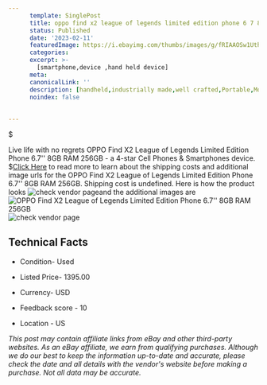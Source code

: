 ```yaml
---
      template: SinglePost
      title: oppo find x2 league of legends limited edition phone 6 7 8gb ram 256gb
      status: Published
      date: '2023-02-11'
      featuredImage: https://i.ebayimg.com/thumbs/images/g/fRIAAOSw1UthJQSI/s-l225.jpg
      categories: 
      excerpt: >-
        [smartphone,device ,hand held device]
      meta:
      canonicalLink: ''
      description: [handheld,industrially made,well crafted,Portable,Mobile,Compact,Convenient,Lightweight,Maneuverable,Man-portable,Miniature,Carriable,Hand-held,Light,Holdable,Transportable,Mobile device,Pocket-sized,On-the-go,Wireless,Cordless,Compact size,Convenient size, smartphone,device ,hand held device]
      noindex: false
      
        
---
```

$

Live life with no regrets OPPO Find X2 League of Legends Limited Edition Phone 6.7'' 8GB RAM 256GB - a 4-star Cell Phones & Smartphones device.
$[Click Here](https://www.ebay.com/itm/385395893590?hash=item59bb62a556%3Ag%3AfRIAAOSw1UthJQSI&mkevt=1&mkcid=1&mkrid=711-53200-19255-0&campid=%253CePNCampaignId%253E&customid=%253CreferenceId%253E&toolid=10049) to read more to learn about the shipping costs and additional image urls for the OPPO Find X2 League of Legends Limited Edition Phone 6.7'' 8GB RAM 256GB. Shipping cost is undefined. Here is how the product looks ![check vendor page](https://i.ebayimg.com/thumbs/images/g/fRIAAOSw1UthJQSI/s-l225.jpg)and the additional images are![OPPO Find X2 League of Legends Limited Edition Phone 6.7'' 8GB RAM 256GB](https://i.ebayimg.com/images/g/fRIAAOSw1UthJQSI/s-l1600.jpg)![check vendor page](https://origin-galleryplus.ebayimg.com/ws/web/385395893590_2_0_1/225x225.jpg,https://origin-galleryplus.ebayimg.com/ws/web/385395893590_3_0_1/225x225.jpg,https://origin-galleryplus.ebayimg.com/ws/web/385395893590_4_0_1/225x225.jpg,https://origin-galleryplus.ebayimg.com/ws/web/385395893590_5_0_1/225x225.jpg,https://origin-galleryplus.ebayimg.com/ws/web/385395893590_6_0_1/225x225.jpg,https://origin-galleryplus.ebayimg.com/ws/web/385395893590_7_0_1/225x225.jpg,https://origin-galleryplus.ebayimg.com/ws/web/385395893590_8_0_1/225x225.jpg,https://origin-galleryplus.ebayimg.com/ws/web/385395893590_9_0_1/225x225.jpg,https://origin-galleryplus.ebayimg.com/ws/web/385395893590_10_0_1/225x225.jpg,https://origin-galleryplus.ebayimg.com/ws/web/385395893590_11_0_1/225x225.jpg,https://origin-galleryplus.ebayimg.com/ws/web/385395893590_12_0_1/225x225.jpg)



 ## Technical Facts 



     
      

 - Condition- Used 


      

 - Listed Price- 1395.00 


      

 - Currency- USD 


      

 - Feedback score - 10 


      

 - Location - US 


      
      

 *_This post may contain affiliate links from eBay and other third-party websites. As an eBay affiliate, we earn from qualifying purchases. Although we do our best to keep the information up-to-date and accurate, please check the date and all details with the vendor's website before making a purchase. Not all data may be accurate._*






